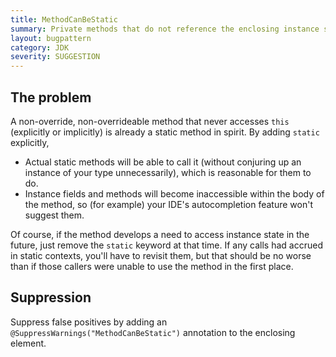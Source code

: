 ```yaml
---
title: MethodCanBeStatic
summary: Private methods that do not reference the enclosing instance should be static
layout: bugpattern
category: JDK
severity: SUGGESTION
---
```


<!--
*** AUTO-GENERATED, DO NOT MODIFY ***
To make changes, edit the @BugPattern annotation or the explanation in docs/bugpattern.
-->

## The problem
A non-override, non-overrideable method that never accesses `this` (explicitly
or implicitly) is already a static method in spirit. By adding `static`
explicitly,

*   Actual static methods will be able to call it (without conjuring up an
    instance of your type unnecessarily), which is reasonable for them to do.
*   Instance fields and methods will become inaccessible within the body of the
    method, so (for example) your IDE's autocompletion feature won't suggest
    them.

<!-- if we extend this to include package-visible members, then the ability to
     unit-test normally is another advantage. -->

Of course, if the method develops a need to access instance state in the future,
just remove the `static` keyword at that time. If any calls had accrued in
static contexts, you'll have to revisit them, but that should be no worse than
if those callers were unable to use the method in the first place.

## Suppression
Suppress false positives by adding an `@SuppressWarnings("MethodCanBeStatic")` annotation to the enclosing element.
